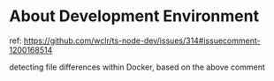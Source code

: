 # About Development Environment

ref: https://github.com/wclr/ts-node-dev/issues/314#issuecomment-1200168514

detecting file differences within Docker, based on the above comment
